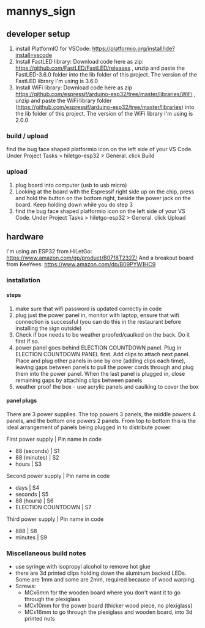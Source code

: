 # mannys_sign

## developer setup

1. install PlatformIO for VSCode: https://platformio.org/install/ide?install=vscode
2. Install FastLED library: Download code here as zip: https://github.com/FastLED/FastLED/releases , unzip and paste the FastLED-3.6.0 folder into the lib folder of this project. The version of the FastLED library I'm using is 3.6.0
3. Install WiFi library: Download code here as zip https://github.com/espressif/arduino-esp32/tree/master/libraries/WiFi , unzip and paste the WiFi library folder (https://github.com/espressif/arduino-esp32/tree/master/libraries) into the lib folder of this project. The version of the WiFi library I'm using is 2.0.0

### build / upload

find the bug face shaped platformio icon on the left side of your VS Code. Under Project Tasks > hiletgo-esp32 > General. click Build

### upload

1. plug board into computer (usb to usb micro)
2. Looking at the board with the Espressif right side up on the chip, press and hold the button on the bottom right, beside the power jack on the board. Keep holding down while you do step 3
3. find the bug face shaped platformio icon on the left side of your VS Code. Under Project Tasks > hiletgo-esp32 > General. click Upload

## hardware

I'm using an ESP32 from HiLetGo: https://www.amazon.com/gp/product/B0718T232Z/
And a breakout board from KeeYees: https://www.amazon.com/dp/B09PYW1HC9

### installation

#### steps

1. make sure that wifi password is updated correctly in code
2. plug just the power panel in, monitor with laptop, ensure that wifi connection is successful (you can do this in the restaurant before installing the sign outside)
3. Check if box needs to be weather proofed/caulked on the back. Do it first if so.
4. power panel goes behind ELECTION COUNTDOWN panel. Plug in ELECTION COUNTDOWN PANEL first. Add clips to attach next panel. Place and plug other panels in one by one (adding clips each time), leaving gaps between panels to pull the power cords through and plug them into the power panel. When the last panel is plugged in, close remaining gaps by attaching clips between panels
5. weather proof the box - use acrylic panels and caulking to cover the box

#### panel plugs
There are 3 power supplies. The top powers 3 panels, the middle powers 4 panels, and the bottom one powers 2 panels. From top to bottom this is the ideal arrangement of panels being plugged in to distribute power:

First power supply | Pin name in code

* 88 (seconds) | S1
* 88 (minutes) | S2
* hours | S3

Second power supply | Pin name in code

* days | S4
* seconds | S5
* 88 (hours) | S6
* ELECTION COUNTDOWN | S7

Third power supply | Pin name in code

* 888 | S8
* minutes | S9

### Miscellaneous build notes
* use syringe with isopropyl alcohol to remove hot glue
* there are 3d printed clips holding down the aluminum backed LEDs. Some are 1mm and some are 2mm, required because of wood warping.
* Screws:
  * MCx6mm for the wooden board where you don't want it to go through the plexiglass
  * MCx10mm for the power board (thicker wood piece, no plexiglass)
  * MCx16mm to go through the plexiglass and wooden board, into 3d printed nuts
